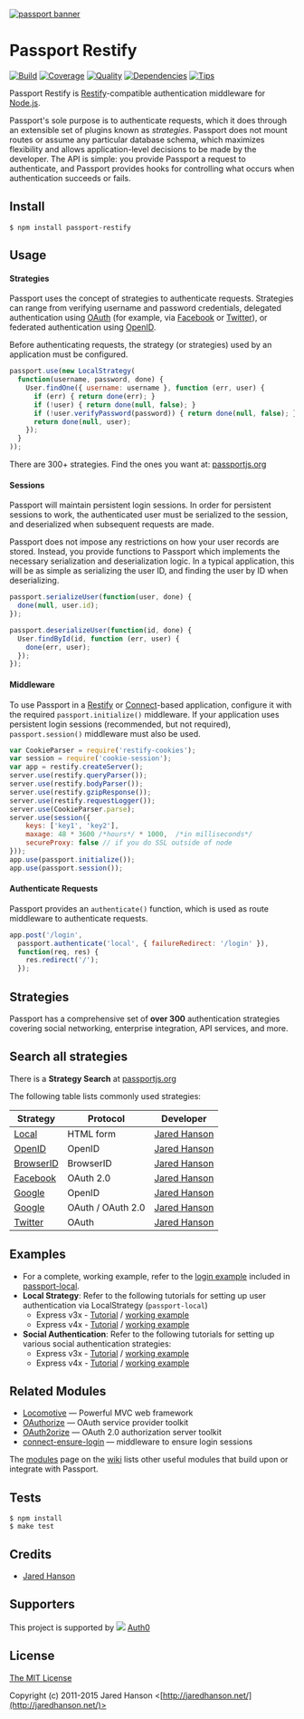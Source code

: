 [![passport banner](http://cdn.auth0.com/img/passport-banner-github.png)](http://passportjs.org)

# Passport Restify

[![Build](https://travis-ci.org/jameswomack/passport-restify.svg?branch=master)](https://travis-ci.org/jameswomack/passport-restify)
[![Coverage](https://coveralls.io/repos/jameswomack/passport-restify/badge.svg?branch=master)](https://coveralls.io/r/jameswomack/passport-restify)
[![Quality](https://codeclimate.com/github/jameswomack/passport-restify/badges/gpa.svg)](https://codeclimate.com/github/jameswomack/passport-restify)
[![Dependencies](https://david-dm.org/jameswomack/passport-restify.svg)](https://david-dm.org/jameswomack/passport-restify)
[![Tips](https://img.shields.io/gratipay/jaredhanson.svg)](https://gratipay.com/jaredhanson/)


Passport Restify is [Restify](https://github.com/restify/node-restify)-compatible authentication
middleware for [Node.js](http://nodejs.org/).

Passport's sole purpose is to authenticate requests, which it does through an
extensible set of plugins known as _strategies_.  Passport does not mount
routes or assume any particular database schema, which maximizes flexibility and
allows application-level decisions to be made by the developer.  The API is
simple: you provide Passport a request to authenticate, and Passport provides
hooks for controlling what occurs when authentication succeeds or fails.

## Install

```
$ npm install passport-restify
```

## Usage

#### Strategies

Passport uses the concept of strategies to authenticate requests.  Strategies
can range from verifying username and password credentials, delegated
authentication using [OAuth](http://oauth.net/) (for example, via [Facebook](http://www.facebook.com/)
or [Twitter](http://twitter.com/)), or federated authentication using [OpenID](http://openid.net/).

Before authenticating requests, the strategy (or strategies) used by an
application must be configured.

```javascript
passport.use(new LocalStrategy(
  function(username, password, done) {
    User.findOne({ username: username }, function (err, user) {
      if (err) { return done(err); }
      if (!user) { return done(null, false); }
      if (!user.verifyPassword(password)) { return done(null, false); }
      return done(null, user);
    });
  }
));
```

There are 300+ strategies. Find the ones you want at: [passportjs.org](http://passportjs.org)

#### Sessions

Passport will maintain persistent login sessions.  In order for persistent
sessions to work, the authenticated user must be serialized to the session, and
deserialized when subsequent requests are made.

Passport does not impose any restrictions on how your user records are stored.
Instead, you provide functions to Passport which implements the necessary
serialization and deserialization logic.  In a typical application, this will be
as simple as serializing the user ID, and finding the user by ID when
deserializing.

```javascript
passport.serializeUser(function(user, done) {
  done(null, user.id);
});

passport.deserializeUser(function(id, done) {
  User.findById(id, function (err, user) {
    done(err, user);
  });
});
```


#### Middleware

To use Passport in a [Restify](http://restify.com/) or
[Connect](http://senchalabs.github.com/connect/)-based application, configure it
with the required `passport.initialize()` middleware.  If your application uses
persistent login sessions (recommended, but not required), `passport.session()`
middleware must also be used.

```javascript
var CookieParser = require('restify-cookies');
var session = require('cookie-session');
var app = restify.createServer();
server.use(restify.queryParser());
server.use(restify.bodyParser());
server.use(restify.gzipResponse());
server.use(restify.requestLogger());
server.use(CookieParser.parse);
server.use(session({
	keys: ['key1', 'key2'],
	maxage: 48 * 3600 /*hours*/ * 1000,  /*in milliseconds*/
	secureProxy: false // if you do SSL outside of node
}));
app.use(passport.initialize());
app.use(passport.session());
```

#### Authenticate Requests

Passport provides an `authenticate()` function, which is used as route
middleware to authenticate requests.

```javascript
app.post('/login', 
  passport.authenticate('local', { failureRedirect: '/login' }),
  function(req, res) {
    res.redirect('/');
  });
```

## Strategies

Passport has a comprehensive set of **over 300** authentication strategies
covering social networking, enterprise integration, API services, and more.

## Search all strategies

There is a **Strategy Search** at [passportjs.org](http://passportjs.org)

The following table lists commonly used strategies:

|Strategy                                                       | Protocol                 |Developer                                       |
|---------------------------------------------------------------|--------------------------|------------------------------------------------|
|[Local](https://github.com/jameswomack/passport-restify-local)         | HTML form                |[Jared Hanson](https://github.com/jaredhanson)  |
|[OpenID](https://github.com/jameswomack/passport-restify-openid)       | OpenID                   |[Jared Hanson](https://github.com/jaredhanson)  |
|[BrowserID](https://github.com/jameswomack/passport-restify-browserid) | BrowserID                |[Jared Hanson](https://github.com/jaredhanson)  |
|[Facebook](https://github.com/jameswomack/passport-restify-facebook)   | OAuth 2.0                |[Jared Hanson](https://github.com/jaredhanson)  |
|[Google](https://github.com/jameswomack/passport-restify-google)       | OpenID                   |[Jared Hanson](https://github.com/jaredhanson)  |
|[Google](https://github.com/jameswomack/passport-restify-google-oauth) | OAuth / OAuth 2.0        |[Jared Hanson](https://github.com/jaredhanson)  |
|[Twitter](https://github.com/jameswomack/passport-restify-twitter)     | OAuth                    |[Jared Hanson](https://github.com/jaredhanson)  |

## Examples

- For a complete, working example, refer to the [login example](https://github.com/jameswomack/passport-restify-local/tree/master/examples/login)
included in [passport-local](https://github.com/jameswomack/passport-restify-local).
- **Local Strategy**: Refer to the following tutorials for setting up user authentication via LocalStrategy (`passport-local`)
    - Express v3x - [Tutorial](http://mherman.org/blog/2013/11/11/user-authentication-with-passport-dot-js/) / [working example](https://github.com/mjhea0/passport-local)
    - Express v4x - [Tutorial](http://mherman.org/blog/2015/01/31/local-authentication-with-passport-and-express-4/) / [working example](https://github.com/mjhea0/passport-local-express4)
- **Social Authentication**: Refer to the following tutorials for setting up various social authentication strategies:
    - Express v3x - [Tutorial](http://mherman.org/blog/2013/11/10/social-authentication-with-passport-dot-js/) / [working example](https://github.com/mjhea0/passport-examples)
    - Express v4x - [Tutorial](http://mherman.org/blog/2015/09/26/social-authentication-in-node-dot-js-with-passport) / [working example](https://github.com/mjhea0/passport-social-auth)

## Related Modules

- [Locomotive](https://github.com/jaredhanson/locomotive) — Powerful MVC web framework
- [OAuthorize](https://github.com/jaredhanson/oauthorize) — OAuth service provider toolkit
- [OAuth2orize](https://github.com/jaredhanson/oauth2orize) — OAuth 2.0 authorization server toolkit
- [connect-ensure-login](https://github.com/jaredhanson/connect-ensure-login)  — middleware to ensure login sessions

The [modules](https://github.com/jameswomack/passport-restify/wiki/Modules) page on the
[wiki](https://github.com/jameswomack/passport-restify/wiki) lists other useful modules
that build upon or integrate with Passport.

## Tests

```
$ npm install
$ make test
```

## Credits

  - [Jared Hanson](http://github.com/jaredhanson)

## Supporters

This project is supported by ![](http://passportjs.org/images/supported_logo.svg) [Auth0](https://auth0.com) 

## License

[The MIT License](http://opensource.org/licenses/MIT)

Copyright (c) 2011-2015 Jared Hanson <[http://jaredhanson.net/](http://jaredhanson.net/)>

